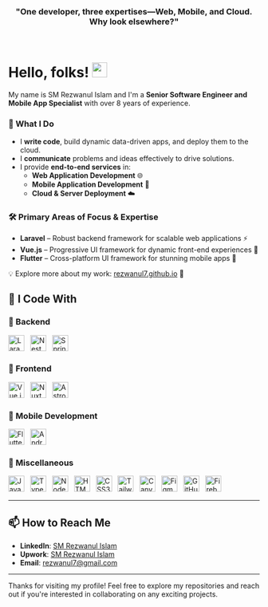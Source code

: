 <br>
<h3 align="center">"One developer, three expertises—Web, Mobile, and Cloud. Why look elsewhere?"</h3>
<br>

# Hello, folks! <img src="https://raw.githubusercontent.com/MartinHeinz/MartinHeinz/master/wave.gif" width="30px" height="30px" />

<p align="left">
  My name is SM Rezwanul Islam and I'm a <strong>Senior Software Engineer and Mobile App Specialist</strong> with over 8 years of experience.
</p>

### 🚀 What I Do  

- I **write code**, build dynamic data-driven apps, and deploy them to the cloud.  
- I **communicate** problems and ideas effectively to drive solutions.  
- I provide **end-to-end services** in:  
  - **Web Application Development** 🌐
  - **Mobile Application Development** 📱  
  - **Cloud & Server Deployment** ☁️

### 🛠️ Primary Areas of Focus & Expertise

- **Laravel** – Robust backend framework for scalable web applications ⚡  
- **Vue.js** – Progressive UI framework for dynamic front-end experiences 🎨  
- **Flutter** – Cross-platform UI framework for stunning mobile apps 📱  

💡 Explore more about my work: [rezwanul7.github.io](https://rezwanul7.github.io/) 🚀

## 🚀 I Code With  

### 🔹 Backend  
<div align="left">
  <img src="https://cdn.jsdelivr.net/gh/devicons/devicon@latest/icons/laravel/laravel-original.svg" height="32" alt="Laravel" title="Laravel - PHP Framework" />
  <img width="4" />
  <img src="https://cdn.jsdelivr.net/gh/devicons/devicon@latest/icons/nestjs/nestjs-original.svg" height="32" alt="NestJS" title="NestJS - Scalable Node.js Framework" />
  <img width="4" />
  <img src="https://cdn.jsdelivr.net/gh/devicons/devicon@latest/icons/spring/spring-original.svg" height="32" alt="Spring" title="Spring - Java Framework" />
</div>  

### 🎨 Frontend  
<div align="left">
  <img src="https://cdn.jsdelivr.net/gh/devicons/devicon@latest/icons/vuejs/vuejs-original.svg" height="32" alt="Vue.js" title="Vue.js - Progressive JavaScript Framework" />
  <img width="4" />
  <img src="https://cdn.jsdelivr.net/gh/devicons/devicon/icons/nuxtjs/nuxtjs-original.svg" height="32" alt="Nuxt.js" title="Nuxt.js - Vue Framework" />
  <img width="4" />
  <img src="https://cdn.jsdelivr.net/gh/devicons/devicon@latest/icons/astro/astro-original.svg" height="32" alt="Astro" title="Astro - Modern Static Site Builder" />
</div>  

### 📱 Mobile Development  
<div align="left">
  <img src="https://cdn.jsdelivr.net/gh/devicons/devicon@latest/icons/flutter/flutter-original.svg" height="32" alt="Flutter" title="Flutter - Cross-platform UI Framework" />
  <img width="4" />
  <img src="https://cdn.jsdelivr.net/gh/devicons/devicon@latest/icons/android/android-original.svg" height="32" alt="Android" title="Android - Native Mobile Development" />
</div>  

### 🔧 Miscellaneous  
<div align="left">
  <img src="https://cdn.jsdelivr.net/gh/devicons/devicon/icons/javascript/javascript-original.svg" height="32" alt="JavaScript" title="JavaScript - Web Programming Language" />
  <img width="4" />
  <img src="https://cdn.jsdelivr.net/gh/devicons/devicon/icons/typescript/typescript-original.svg" height="32" alt="TypeScript" title="TypeScript - Typed JavaScript" />
  <img width="4" />
  <img src="https://cdn.jsdelivr.net/gh/devicons/devicon/icons/nodejs/nodejs-original.svg" height="32" alt="Node.js" title="Node.js - JavaScript Runtime" />
  <img width="4" />
  <img src="https://cdn.jsdelivr.net/gh/devicons/devicon@latest/icons/html5/html5-original.svg" height="32" alt="HTML5" title="HTML5 - Markup Language" />
  <img width="4" />
  <img src="https://cdn.jsdelivr.net/gh/devicons/devicon@latest/icons/css3/css3-original.svg" height="32" alt="CSS3" title="CSS3 - Styling Language" />
  <img width="4" />
  <img src="https://cdn.jsdelivr.net/gh/devicons/devicon@latest/icons/tailwindcss/tailwindcss-original.svg" height="32" alt="Tailwind CSS" title="Tailwind CSS - Utility-first CSS Framework" />

  <img width="4" />
  <img src="https://cdn.jsdelivr.net/gh/devicons/devicon@latest/icons/canva/canva-original.svg" height="32" alt="Canva" title="Canva - Graphic Design Tool" />
  <img width="4" />
  <img src="https://cdn.jsdelivr.net/gh/devicons/devicon@latest/icons/figma/figma-original.svg" height="32" alt="Figma" title="Figma - UI/UX Design Tool" />
  <img width="4" />
  <img src="https://cdn.jsdelivr.net/gh/devicons/devicon@latest/icons/githubactions/githubactions-original.svg" height="32" alt="GitHub Actions" title="GitHub Actions - CI/CD Automation" />
  <img width="4" />
  <img src="https://cdn.jsdelivr.net/gh/devicons/devicon@latest/icons/firebase/firebase-original.svg" height="32" alt="Firebase" title="Firebase - Backend-as-a-Service (BaaS)" />
</div>  

---

## 📫 How to Reach Me

- **LinkedIn**: [SM Rezwanul Islam](https://www.linkedin.com/in/rezwanul7/)
- **Upwork**: [SM Rezwanul Islam](https://www.upwork.com/freelancers/rezwanulislam/)
- **Email**: rezwanul7@gmail.com

---

Thanks for visiting my profile! Feel free to explore my repositories and reach out if you're interested in collaborating on any exciting projects.

<!--
**rezwanul7/rezwanul7** is a ✨ _special_ ✨ repository because its `README.md` (this file) appears on your GitHub profile.

Here are some ideas to get you started:

- 🔭 I’m currently working on ...
- 🌱 I’m currently learning ...
- 👯 I’m looking to collaborate on ...
- 🤔 I’m looking for help with ...
- 💬 Ask me about ...
- 📫 How to reach me: ...
- 😄 Pronouns: ...
- ⚡ Fun fact: ...
-->
